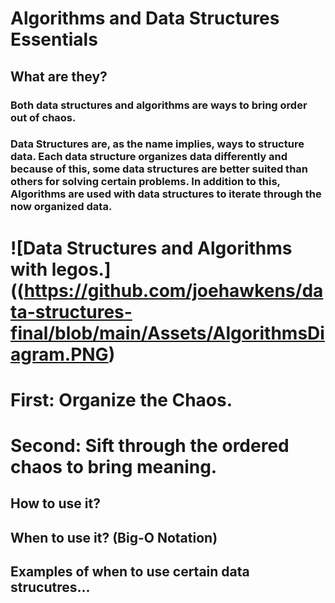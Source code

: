 # Algorithms and Data Structures Essentials


## What are they?

### Both data structures and algorithms are ways to bring order out of chaos.
### Data Structures are, as the name implies, ways to structure data. Each data structure organizes data differently and because of this, some data structures are better suited than others for solving certain problems. In addition to this, Algorithms are used with data structures to iterate through the now organized data.

# ![Data Structures and Algorithms with legos.]((https://github.com/joehawkens/data-structures-final/blob/main/Assets/AlgorithmsDiagram.PNG)

# First: Organize the Chaos.
# Second: Sift through the ordered chaos to bring meaning.
  
 
  
## How to use it?
## When to use it? (Big-O Notation)

## Examples of when to use certain data strucutres...
